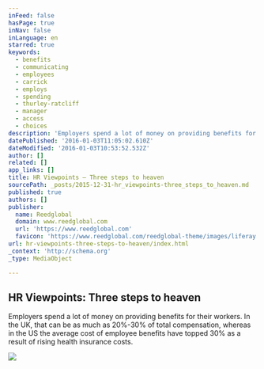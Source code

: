 ```yaml
---
inFeed: false
hasPage: true
inNav: false
inLanguage: en
starred: true
keywords:
  - benefits
  - communicating
  - employees
  - carrick
  - employs
  - spending
  - thurley-ratcliff
  - manager
  - access
  - choices
description: 'Employers spend a lot of money on providing benefits for their workers. In the UK, that can be as much as 20%-30% of total compensation, whereas in the US the average cost of employee benefits have topped 30% as a result of rising health insurance costs, writes Pádraig Floyd'
datePublished: '2016-01-03T11:05:02.610Z'
dateModified: '2016-01-03T10:53:52.532Z'
author: []
related: []
app_links: []
title: HR Viewpoints – Three steps to heaven
sourcePath: _posts/2015-12-31-hr_viewpoints-three_steps_to_heaven.md
published: true
authors: []
publisher:
  name: Reedglobal
  domain: www.reedglobal.com
  url: 'https://www.reedglobal.com'
  favicon: 'https://www.reedglobal.com/reedglobal-theme/images/liferay.ico'
url: hr-viewpoints-three-steps-to-heaven/index.html
_context: 'http://schema.org'
_type: MediaObject

---
```

<article style=""><h1>HR Viewpoints: Three steps to heaven</h1><p>Employers spend a lot of money on providing benefits for their workers. In the UK, that can be as much as 20%-30% of total compensation, whereas in the US the average cost of employee benefits have topped 30% as a result of rising health insurance costs.</p><img src="https://s3-us-west-2.amazonaws.com/the-grid-img/p/d722d16a9b4b32d36338121eec0a153f1e816573.png" /></article>